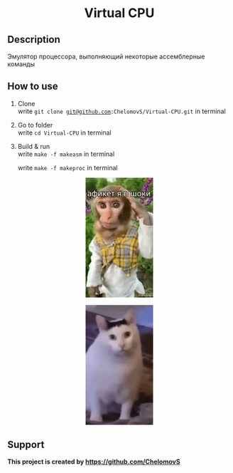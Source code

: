 <h1 align="center">Virtual CPU</h1>

## Description

 Эмулятор процессора, выполняющий некоторые ассемблерные команды

## How to use

1. Clone <br>
    write <code>git clone git@github.com:ChelomovS/Virtual-CPU.git</code> in terminal

2. Go to folder <br>
    write <code>cd Virtual-CPU</code> in terminal

3. Build & run <br>
    write <code>make -f makeasm</code> in terminal
   
    write <code>make -f makeproc</code> in terminal
   
<p align="center"><img src="https://github.com/ChelomovS/Virtual-CPU/blob/main/Images/pon.gif" width="30%"></p>
<p align="center"><img src="https://github.com/ChelomovS/Virtual-CPU/blob/main/Images/cat.gif" width="30%"></p>

## Support
**This project is created by https://github.com/ChelomovS**
